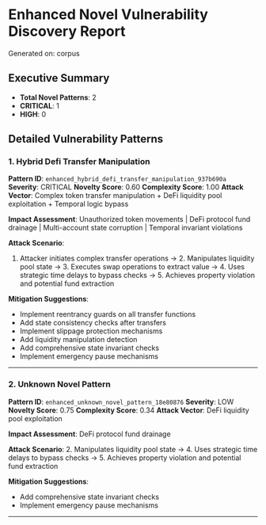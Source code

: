 # Enhanced Novel Vulnerability Discovery Report
Generated on: corpus

## Executive Summary
- **Total Novel Patterns**: 2
- **CRITICAL**: 1
- **HIGH**: 0

## Detailed Vulnerability Patterns
### 1. Hybrid Defi Transfer Manipulation
**Pattern ID**: `enhanced_hybrid_defi_transfer_manipulation_937b690a`
**Severity**: CRITICAL
**Novelty Score**: 0.60
**Complexity Score**: 1.00
**Attack Vector**: Complex token transfer manipulation + DeFi liquidity pool exploitation + Temporal logic bypass

**Impact Assessment**: Unauthorized token movements | DeFi protocol fund drainage | Multi-account state corruption | Temporal invariant violations

**Attack Scenario**:
1. Attacker initiates complex transfer operations → 2. Manipulates liquidity pool state → 3. Executes swap operations to extract value → 4. Uses strategic time delays to bypass checks → 5. Achieves property violation and potential fund extraction

**Mitigation Suggestions**:
- Implement reentrancy guards on all transfer functions
- Add state consistency checks after transfers
- Implement slippage protection mechanisms
- Add liquidity manipulation detection
- Add comprehensive state invariant checks
- Implement emergency pause mechanisms

---

### 2. Unknown Novel Pattern
**Pattern ID**: `enhanced_unknown_novel_pattern_18e80876`
**Severity**: LOW
**Novelty Score**: 0.75
**Complexity Score**: 0.34
**Attack Vector**: DeFi liquidity pool exploitation

**Impact Assessment**: DeFi protocol fund drainage

**Attack Scenario**:
2. Manipulates liquidity pool state → 4. Uses strategic time delays to bypass checks → 5. Achieves property violation and potential fund extraction

**Mitigation Suggestions**:
- Add comprehensive state invariant checks
- Implement emergency pause mechanisms

---
